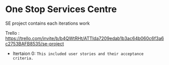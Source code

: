 # One Stop Services Centre
SE project contains each iterations work

Trello : https://trello.com/invite/b/b4QWtRHt/ATTIda7209edab1b3ac64b060c6f3a6c2753BAFB8535/se-project

* Itertaion 0: `This included user stories and their acceptance criteria.`
